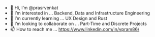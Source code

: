 - 👋 Hi, I’m @prasrvenkat
- 👀 I’m interested in ... Backend, Data and Infrastructure Engineering
- 🌱 I’m currently learning ... UX Design and Rust
- 💞️ I’m looking to collaborate on ... Part-Time and Discrete Projects
- 📫 How to reach me ... https://www.linkedin.com/in/vpram86/

<!---
prasrvenkat/prasrvenkat is a ✨ special ✨ repository because its `README.md` (this file) appears on your GitHub profile.
You can click the Preview link to take a look at your changes.
--->
